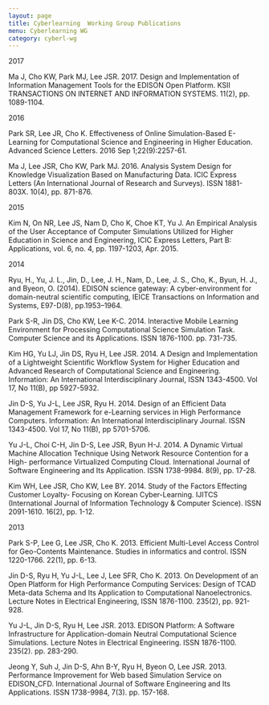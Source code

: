 ```yaml
---
layout: page
title: Cyberlearning  Working Group Publications
menu: Cyberlearning WG
category: cyberl-wg
---
```


<div class="border">2017</div>

Ma J, Cho KW, Park MJ, Lee JSR. 2017. Design and Implementation of Information 
Management Tools for the EDISON Open Platform. KSII TRANSACTIONS ON INTERNET 
AND INFORMATION SYSTEMS. 11(2), pp. 1089-1104.

<div class="border">2016</div>

Park SR, Lee JR, Cho K. Effectiveness of Online Simulation-Based E-Learning for Computational Science and Engineering in Higher Education. Advanced Science Letters. 2016 Sep 1;22(9):2257-61.

Ma J, Lee JSR, Cho KW, Park MJ. 2016. Analysis System Design for Knowledge Visualization 
Based on Manufacturing Data. ICIC Express Letters (An International Journal of Research and 
Surveys). ISSN 1881-803X. 10(4), pp. 871-876.

<div class="border">2015</div>

Kim N, On NR, Lee JS, Nam D, Cho K, Choe KT, Yu J. An Empirical Analysis of the User Acceptance of Computer Simulations Utilized for Higher Education in Science and Engineering, ICIC Express Letters, Part B: Applications, vol. 6, no. 4, pp. 1197-1203, Apr. 2015.
 
<div class="border">2014</div>

Ryu, H., Yu, J. L., Jin, D., Lee, J. H., Nam, D., Lee, J. S., Cho, K., Byun, H. J., and Byeon, O. (2014). EDISON science gateway: A cyber-environment for domain-neutral scientific computing, IEICE Transactions on Information and Systems, E97-D(8), pp.1953–1964.

Park S-R, Jin DS, Cho KW, Lee K-C. 2014. Interactive Mobile Learning Environment for 
Processing Computational Science Simulation Task. Computer Science and its Applications. 
ISSN 1876-1100. pp. 731-735. 

Kim HG, Yu LJ, Jin DS, Ryu H, Lee JSR. 2014. A Design and Implementation of a Lightweight 
Scientific Workflow System for Higher Education and Advanced Research of Computational 
Science and Engineering. Information: An International Interdisciplinary Journal, 
ISSN 1343-4500. Vol 17, No 11(B), pp 5927-5932.

Jin D-S, Yu J-L, Lee JSR, Ryu H. 2014. Design of an Efficient Data Management Framework 
for e-Learning services in High Performance Computers. Information: An International 
Interdisciplinary Journal. ISSN 1343-4500. Vol 17, No 11(B), pp 5701-5706. 

Yu J-L, Choi C-H, Jin D-S, Lee JSR, Byun H-J. 2014. A Dynamic Virtual Machine Allocation 
Technique Using Network Resource Contention for a High- performance Virtualized Computing 
Cloud. International Journal of Software Engineering and Its Application. ISSN 1738-9984. 8(9), 
pp. 17-28.

Kim WH, Lee JSR, Cho KW, Lee BY. 2014. Study of the Factors Effecting Customer Loyalty- 
Focusing on Korean Cyber-Learning. IJITCS (International Journal of Information Technology 
& Computer Science). ISSN 2091-1610. 16(2), pp. 1-12.

<div class="border">2013</div>

Park S-P, Lee G, Lee JSR, Cho K. 2013. Efficient Multi-Level Access Control for Geo-Contents 
Maintenance. Studies in informatics and control. ISSN 1220-1766. 22(1), pp. 6-13. 

Jin D-S, Ryu H, Yu J-L, Lee J, Lee SFR, Cho K. 2013. On Development of an Open Platform for
High Performance Computing Services: Design of TCAD Meta-data Schema and Its Application
to Computational Nanoelectronics. Lecture Notes in Electrical Engineering, ISSN 1876-1100.
235(2), pp. 921-928.

Yu J-L, Jin D-S, Ryu H, Lee JSR. 2013. EDISON Platform: A Software Infrastructure for
Application-domain Neutral Computational Science Simulations. Lecture Notes in Electrical
Engineering. ISSN 1876-1100. 235(2). pp. 283-290.

Jeong Y, Suh J, Jin D-S, Ahn B-Y, Ryu H, Byeon O, Lee JSR. 2013. Performance Improvement
for Web based Simulation Service on EDISON_CFD. International Journal of Software
Engineering and Its Applications. ISSN 1738-9984, 7(3). pp. 157-168.

